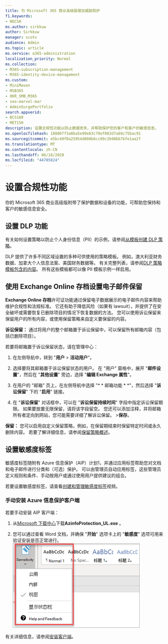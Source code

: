 ```yaml
---
title: 为 Microsoft 365 商业高级版增加威胁防护
f1.keywords:
- NOCSH
ms.author: sirkkuw
author: Sirkkuw
manager: scotv
audience: Admin
ms.topic: article
ms.service: o365-administration
localization_priority: Normal
ms.collection:
- M365-subscription-management
- M365-identity-device-management
ms.custom:
- MiniMaven
- MSB365
- OKR_SMB_M365
- seo-marvel-mar
- AdminSurgePortfolio
search.appverid:
- BCS160
- MET150
description: 设置合规性功能以防止数据丢失，并帮助保护您的客户和客户的敏感信息。
ms.openlocfilehash: 18886ff3a0ba5e99e63c70ef083d7a69c75bac91
ms.sourcegitcommit: e5bc49f0a25954d008b6cc09c2b98bb7bfe1aa2f
ms.translationtype: MT
ms.contentlocale: zh-CN
ms.lasthandoff: 06/18/2020
ms.locfileid: "44785824"
---
```

# <a name="set-up-compliance-features"></a>设置合规性功能

你的 Microsoft 365 商业高级版附带了保护数据和设备的功能，可帮助您保持和客户的敏感信息安全。

## <a name="set-up-dlp-features"></a>设置 DLP 功能

有关如何设置策略以防止个人身份信息（PII）的示例，请参阅[从模板创建 DLP 策略](https://docs.microsoft.com/microsoft-365/compliance/create-a-dlp-policy-from-a-template)。 
  
DLP 提供了许多不同区域设置的多种可供使用的策略模板。 例如，澳大利亚财务数据、加拿大个人信息法案、美国财务数据等。 有关完整列表，请参阅[DLP 策略模板包含的内容](https://docs.microsoft.com/microsoft-365/compliance/what-the-dlp-policy-templates-include)。 所有这些模板都可以像 PII 模板示例一样启用。 
  
## <a name="set-up-email-retention-with-exchange-online-archiving"></a>使用 Exchange Online 存档设置电子邮件保留

 **Exchange Online 存档**许可证功能通过保留电子数据展示的电子邮件内容来帮助维护合规性和法规标准。 它还有助于降低风险（如果有 lawsuit），并提供了在安全破坏或需要恢复已删除项目的情况下恢复数据的方法。 您可以使用诉讼保留来保留用户的所有内容，或使用保留策略来自定义要保留的内容。
  
**诉讼保留：** 通过将用户的整个邮箱置于诉讼保留中，可以保留所有邮箱内容（包括已删除项目）。 
    
若要将邮箱置于诉讼保留状态，请在管理中心：
    
1. 在左侧导航中，转到 "**用户** \> **活动用户**"。
    
2. 选择要将其邮箱置于诉讼保留状态的用户。 在 "用户" 窗格中，展开 "**邮件设置**"，然后在 "**其他设置**" 旁边，选择 "**编辑 Exchange 属性**"。
    
3. 在用户的 "邮箱" 页上，在左侧导航中选择 "* * 邮箱功能 * *"，然后选择 "**诉讼保留**" 下的 "**启用**" 链接。
    
4. 在 "**诉讼保留**" 对话框中，可以在 "**诉讼保留持续时间**" 字段中指定诉讼保留期限。 如果要放置无限保留，请将该字段留空。 您还可以添加注释，并将邮箱所有者定向到网站，您可能需要详细了解诉讼保留。 \>**保存**。
    
**保留：** 您可以启用自定义保留策略，例如，在保留期结束时保留特定时间或永久删除内容。 若要了解详细信息，请参阅[保留策略概述](https://docs.microsoft.com/microsoft-365/compliance/retention-policies)。

## <a name="set-up-sensitivity-labels"></a>设置敏感度标签

敏感度标签随附有 Azure 信息保护（AIP）计划1，并通过应用标签帮助您对文档和电子邮件进行分类和（可选）保护。 可以由管理员自动应用标签，这些管理员定义规则和条件、手动按用户或通过使用用户提供建议的组合。

若要设置敏感度标签，请查看[创建和管理敏感度标签](https://support.microsoft.com/office/2fb96b54-7dd2-4f0c-ac8d-170790d4b8b9)视频。



### <a name="install-the-azure-information-protection-client-manually"></a>手动安装 Azure 信息保护客户端

若要手动安装 AIP 客户端：

1. 从[Microsoft 下载中心](https://www.microsoft.com/download/details.aspx?id=53018)下载**AzinfoProtection_UL.exe** 。
 
2. 您可以通过查看 Word 文档，并确保 "**开始**" 选项卡上的 "**敏感度**" 选项可用来验证安装是否正常进行。
<br/>![Word 文档中的 "保护" 选项卡下拉箭头。](../media/word-sensitivity.png)

有关详细信息，请参阅[安装客户端](https://docs.microsoft.com/azure/information-protection/infoprotect-tutorial-step3)。

